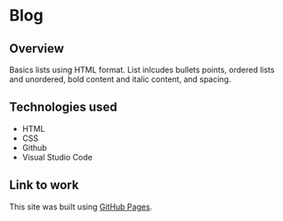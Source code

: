 # Blog

## Overview
Basics lists using HTML format. List inlcudes bullets points, ordered lists and unordered, bold content and italic content, and spacing.


## Technologies used
* HTML
* CSS
* Github
* Visual Studio Code


## Link to work
This site was built using [GitHub Pages]().
